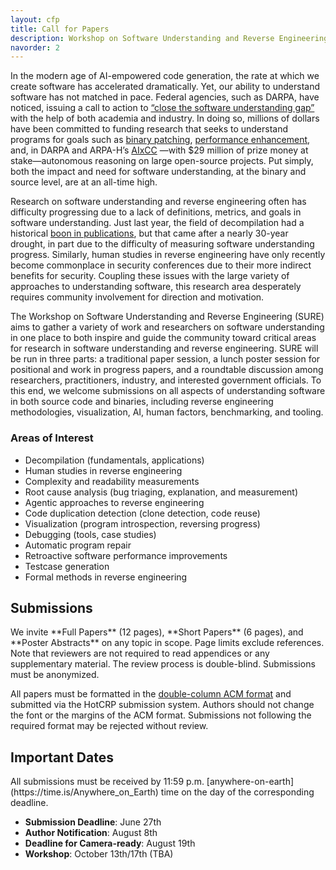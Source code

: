 ```yaml
---
layout: cfp
title: Call for Papers
description: Workshop on Software Understanding and Reverse Engineering (SURE 2025)
navorder: 2
---
```


In the modern age of AI-empowered code generation, the rate at which we create software has accelerated dramatically. Yet, our ability to understand software has not matched in pace. Federal agencies, such as DARPA, have noticed, issuing a call to action to [“close the software understanding gap”](https://media.defense.gov/2025/Jan/16/2003629074/-1/-1/0/Joint-Guide-Closing-the-Software-Understanding-Gap.PDF) with the help of both academia and industry. In doing so, millions of dollars have been committed to funding research that seeks to understand programs for goals such as [binary patching](https://www.darpa.mil/research/programs/assured-micropatching), [performance enhancement](https://www.darpa.mil/research/programs/verified-security-and-performance-enhancement-of-large-legacy-software), and, in DARPA and ARPA-H’s [AIxCC](https://www.darpa.mil/research/programs/ai-cyber) —with $29 million of prize money at stake—autonomous reasoning on large open-source projects. Put simply, both the impact and need for software understanding, at the binary and source level, are at an all-time high. 

Research on software understanding and reverse engineering often has difficulty progressing due to a lack of definitions, metrics, and goals in software understanding. Just last year, the field of decompilation had a historical [boon in publications](https://mahaloz.re/dec-progress-2024#a-surge-in-academic-work), but that came after a nearly 30-year drought, in part due to the difficulty of measuring software understanding progress. Similarly, human studies in reverse engineering have only recently become commonplace in security conferences due to their more indirect benefits for security. Coupling these issues with the large variety of approaches to understanding software, this research area desperately requires community involvement for direction and motivation. 

The Workshop on Software Understanding and Reverse Engineering (SURE) aims to gather a variety of work and researchers on software understanding in one place to both inspire and guide the community toward critical areas for research in software understanding and reverse engineering. SURE will be run in three parts: a traditional paper session, a lunch poster session for positional and work in progress papers, and a roundtable discussion among researchers, practitioners, industry, and interested government officials. To this end, we welcome submissions on all aspects of understanding software in both source code and binaries, including reverse engineering methodologies, visualization, AI, human factors, benchmarking, and tooling.

### Areas of Interest
- Decompilation (fundamentals, applications) 
- Human studies in reverse engineering
- Complexity and readability measurements
- Root cause analysis (bug triaging, explanation, and measurement) 
- Agentic approaches to reverse engineering
- Code duplication detection (clone detection, code reuse)
- Visualization (program introspection, reversing progress)
- Debugging (tools, case studies)
- Automatic program repair
- Retroactive software performance improvements
- Testcase generation
- Formal methods in reverse engineering

<h2 class="small-heading"> Submissions </h2>
We invite **Full Papers** (12 pages), **Short Papers** (6 pages), and **Poster Abstracts** on any topic in scope.
Page limits exclude references.
Note that reviewers are not required to read appendices or any supplementary material. 
The review process is double-blind. 
Submissions must be anonymized.

All papers must be formatted in the [double-column ACM format](https://www.overleaf.com/latex/templates/association-for-computing-machinery-acm-sig-proceedings-template/bmvfhcdnxfty) and submitted via the HotCRP submission system. 
Authors should not change the font or the margins of the ACM format.
Submissions not following the required format may be rejected without review.

<h2 class="small-heading"> Important Dates </h2>
All submissions must be received by 11:59 p.m. [anywhere-on-earth](https://time.is/Anywhere_on_Earth) time on the day of the corresponding deadline.

- **Submission Deadline**: June 27th
- **Author Notification**: August 8th
- **Deadline for Camera-ready**: August 19th
- **Workshop**: October 13th/17th (TBA)
